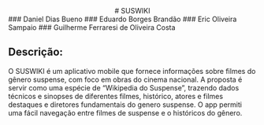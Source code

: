 <center># SUSWIKI</center>
### Daniel Dias Bueno
### Eduardo Borges Brandão
### Eric Oliveira Sampaio
### Guilherme Ferraresi de Oliveira Costa

## Descrição:
O SUSWIKI é um aplicativo mobile que fornece informações sobre filmes do gênero suspense, com foco em obras do cinema nacional. A proposta é servir como uma espécie de “Wikipedia do Suspense”, trazendo dados técnicos e sinopses de diferentes filmes, histórico, atores e filmes destaques e diretores fundamentais do genero suspense.
O app permiti uma fácil navegação entre filmes de suspense e o históricos do gênero.

